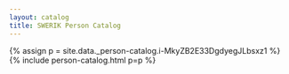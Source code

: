 ```yaml
---
layout: catalog
title: SWERIK Person Catalog
---
```

{% assign p = site.data._person-catalog.i-MkyZB2E33DgdyegJLbsxz1 %}
{% include person-catalog.html p=p %}

